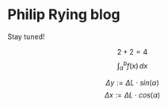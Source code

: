 # Philip Rying blog
Stay tuned!


$$
2+2=4
$$
$$
\int_{a}^{b} f(x) \, dx 
$$


$$
\Delta y := \Delta L \cdot  sin(\alpha)
$$
$$
 \Delta x := \Delta L \cdot  cos(\alpha)
$$
